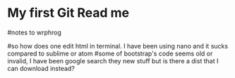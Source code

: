 # My first Git Read me 



#notes to wrphrog

#so how does one edit html in terminal.  I have been using nano and it sucks compared to sublime or atom
#some of bootstrap's code seems old or invalid, I have been google search they new stuff but is there a dist that I can download instead?